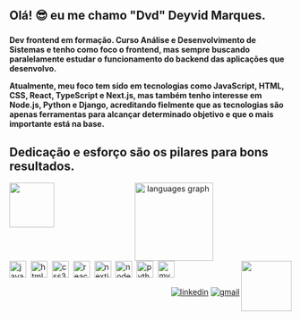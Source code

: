 <h2 align="left">Olá! 😎 eu me chamo "Dvd" Deyvid Marques.</h2>

### 

**Dev frontend em formação. Curso Análise e Desenvolvimento de Sistemas e tenho como foco o frontend, mas sempre buscando paralelamente estudar o funcionamento do backend das aplicações que desenvolvo.**

**Atualmente, meu foco tem sido em tecnologias como JavaScript, HTML, CSS, React, TypeScript e Next.js, mas também tenho interesse em Node.js, Python e Django, acreditando fielmente que as tecnologias são apenas ferramentas para alcançar determinado objetivo e que o mais importante está na base.**



###

<h2 align="left">Dedicação e esforço são os pilares para bons resultados.</h2> <img align="left" height="80" src="https://i.pinimg.com/originals/01/63/6c/01636c5434cd0462086620c60fdfec16.gif">


<div align="center">
  <img src="https://github-readme-stats.vercel.app/api/top-langs?username=dvdmarveira&locale=en&hide_title=false&layout=compact&card_width=320&langs_count=5&theme=algolia&hide_border=false" height="140" alt="languages graph">
</div>

<img align="right" height="90" src="https://s12.gifyu.com/images/SDPR2.gif">



<div align="left">
  <img src="https://cdn.jsdelivr.net/gh/devicons/devicon/icons/javascript/javascript-original.svg" height="30" alt="javascript logo">
  <img width="0">
  <img src="https://cdn.jsdelivr.net/gh/devicons/devicon/icons/html5/html5-original.svg" height="30" alt="html5 logo">
  <img width="0">
  <img src="https://cdn.jsdelivr.net/gh/devicons/devicon/icons/css3/css3-original.svg" height="30" alt="css3 logo">
  <img width="0">
  <img src="https://cdn.jsdelivr.net/gh/devicons/devicon@latest/icons/react/react-original.svg" height="30" alt="react logo">
  <img width="0">
  <img src="https://cdn.jsdelivr.net/gh/devicons/devicon@latest/icons/nextjs/nextjs-original.svg" height="30" alt="nextjs logo">
  <img width="0">
  <img src="https://cdn.jsdelivr.net/gh/devicons/devicon@latest/icons/nodejs/nodejs-original-wordmark.svg" height="30" alt="nodejs logo">
  <img width="0">
  <img src="https://cdn.jsdelivr.net/gh/devicons/devicon/icons/python/python-original.svg" height="30" alt="python logo">
  <img width="0">
  <img src="https://cdn.jsdelivr.net/gh/devicons/devicon/icons/mysql/mysql-original.svg" height="30" alt="mysql logo"> 
  <img width="0">

</div>



<div align="right">
  
[![linkedin](https://img.shields.io/badge/LinkedIn-0077B5?style=for-the-badge&logo=linkedin&logoColor=black&color=C8E1F2)](https://www.linkedin.com/in/deyvidmarques/)
[![gmail](https://img.shields.io/badge/Gmail-0078D4?style=for-the-badge&logo=gmail&logoColor=black&color=C8E1F2)](mailto:dvdmarveira@gmail.com)

</div>

